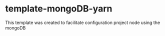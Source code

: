 # template-mongoDB-yarn
This template was created to facilitate configuration project node using the mongoDB
